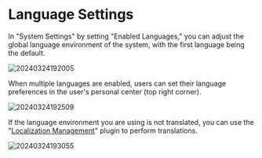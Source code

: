 # Language Settings

<PluginInfo name="system-settings"></PluginInfo>

In "System Settings" by setting "Enabled Languages," you can adjust the global language environment of the system, with the first language being the default.

![20240324192005](https://nocobase-docs.oss-cn-beijing.aliyuncs.com/20240324192005.png)

When multiple languages are enabled, users can set their language preferences in the user's personal center (top right corner).

![20240324192509](https://nocobase-docs.oss-cn-beijing.aliyuncs.com/20240324192509.png)

If the language environment you are using is not translated, you can use the "[Localization Management](/handbook/localization-management)" plugin to perform translations.

![20240324193055](https://nocobase-docs.oss-cn-beijing.aliyuncs.com/20240324193055.png)